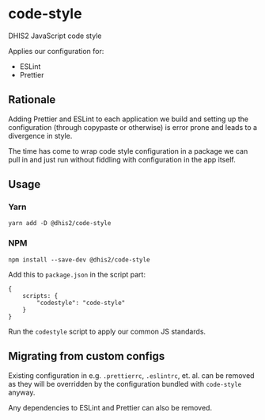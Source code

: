 <!-- @format -->

# code-style

DHIS2 JavaScript code style

Applies our configuration for:

-   ESLint
-   Prettier

## Rationale

Adding Prettier and ESLint to each application we build and setting up
the configuration (through copypaste or otherwise) is error prone and
leads to a divergence in style.

The time has come to wrap code style configuration in a package we can
pull in and just run without fiddling with configuration in the app
itself.

## Usage

### Yarn

```
yarn add -D @dhis2/code-style
```

### NPM

```
npm install --save-dev @dhis2/code-style
```

Add this to `package.json` in the script part:

```
{
    scripts: {
        "codestyle": "code-style"
    }
}
```

Run the `codestyle` script to apply our common JS standards.

## Migrating from custom configs

Existing configuration in e.g. `.prettierrc`, `.eslintrc`, et. al. can
be removed as they will be overridden by the configuration bundled with
`code-style` anyway.

Any dependencies to ESLint and Prettier can also be removed.
